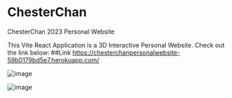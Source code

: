 # ChesterChan
ChesterChan 2023 Personal Website





This Vite React Application is a 3D Interactive Personal Website. Check out the link below:
##Link
https://chesterchanpersonalwebsite-59b0179bd5e7.herokuapp.com/


![image](https://github.com/chesterchan1119/ChesterChan/assets/110362704/8de80c8d-049e-4fb1-bc8a-18b2e97cd220)


![image](https://github.com/chesterchan1119/ChesterChan/assets/110362704/69645780-d078-48ff-a07d-0d236c34857a)
